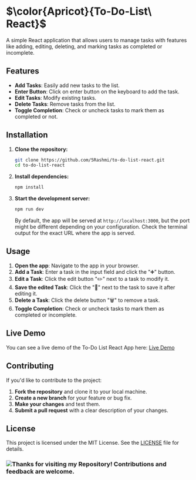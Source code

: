 ﻿# $\color{Apricot}{To-Do-List\ React}$

A simple React application that allows users to manage tasks with features like adding, editing, deleting, and marking tasks as completed or incomplete.

## Features

- **Add Tasks**: Easily add new tasks to the list.
- **Enter Button**: Click on enter button on the keyboard to add the task.
- **Edit Tasks**: Modify existing tasks.
- **Delete Tasks**: Remove tasks from the list.
- **Toggle Completion**: Check or uncheck tasks to mark them as completed or not.

## Installation

1. **Clone the repository:**

    ```bash
    git clone https://github.com/5Rashmi/to-do-list-react.git
    cd to-do-list-react
    ```

2. **Install dependencies:**

    ```bash
    npm install
    ```

3. **Start the development server:**

    ```bash
    npm run dev
    ```

   By default, the app will be served at `http://localhost:3000`, but the port might be different depending on your configuration. Check the terminal output for the exact URL where the app is served.

## Usage

1. **Open the app**: Navigate to the app in your browser.
2. **Add a Task**: Enter a task in the input field and click the "➕" button.
3. **Edit a Task**: Click the edit button "✏️" next to a task to modify it.
4. **Save the edited Task**: Click the "💾" next to the task to save it after editing it.
5. **Delete a Task**: Click the delete button "🗑️" to remove a task.
6. **Toggle Completion**: Check or uncheck tasks to mark them as completed or incomplete.

## Live Demo

You can see a live demo of the To-Do List React App here: [Live Demo](https://5rashmi.github.io/to-do-list-react/)

## Contributing

If you'd like to contribute to the project:

1. **Fork the repository** and clone it to your local machine.
2. **Create a new branch** for your feature or bug fix.
3. **Make your changes** and test them.
4. **Submit a pull request** with a clear description of your changes.

## License

This project is licensed under the MIT License. See the [LICENSE](LICENSE) file for details.

### ![Thanks for visiting my Repository! Contributions and feedback are welcome.](https://img.shields.io/badge/Thanks%20for%20visiting%20my%20Repository!%20Contributions%20and%20feedback%20are%20welcome.-red?style=for-the-badge)

